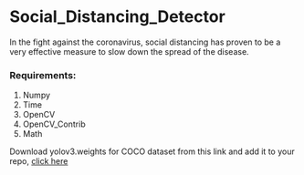 # Social_Distancing_Detector
In the fight against the coronavirus, social distancing has proven to be a very effective measure to slow down the spread of the disease. 
### Requirements:

1. Numpy
2. Time
3. OpenCV
4. OpenCV_Contrib
5. Math

Download yolov3.weights for COCO dataset from this link and add it to your repo, [click here](https://pjreddie.com/darknet/yolo/)
